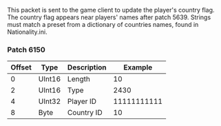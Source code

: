 This packet is sent to the game client to update the player's country flag. The country flag appears near players' names after patch 5639. Strings must match a preset from a dictionary of countries names, found in Nationality.ini.

### Patch 6150

| Offset | Type | Description | Example |
| -------- | -------- | -------- | -------- |
| 0 | UInt16 | Length | 10 |
| 2 | UInt16 | Type | 2430 |
| 4 | UInt32 | Player ID | 11111111111 |
| 8 | Byte | Country ID | 10 |
